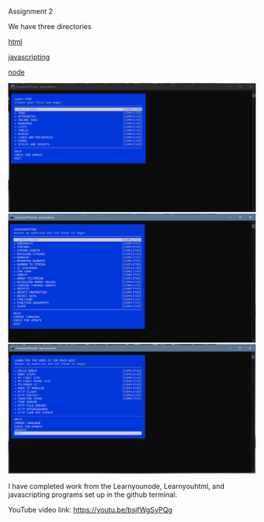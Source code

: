 Assignment 2 

We have three directories

   [html](html)
   
   
   [javascripting](javascripting)
   
   
   [node](node)
   
   <img src="html.png" width="700">
   
   <img src="java.png" width="700">
   
   <img src="node.png" width="700">


I have completed work from the Learnyounode, Learnyouhtml, and javascripting programs set up in the github terminal. 
 

YouTube video link: https://youtu.be/bsjfWgSyPQg
